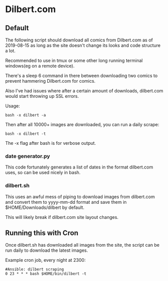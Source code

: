# Dilbert.com



## Default

The following script should download all comics from Dilbert.com as of 2019-08-15 as long as the site doesn't change its looks and code structure a lot.

Recommended to use in tmux or some other long running terminal windows(eg on a remote device).

There's a sleep 6 command in there between downloading two comics to prevent hammering Dilbert.com for comics.

Also I've had issues where after a certain amount of downloads, dilbert.com would start throwing up SSL errors.

Usage:

```
bash -x dilbert -a
```

Then after all 10000+ images are downloaded, you can run a daily scrape:

```
bash -x dilbert -t
```

The -x flag after bash is for verbose output.

### date generator.py

This code fortunately generates a list of dates in the format dilbert.com uses, so can be used nicely in bash.

### dilbert.sh

This uses an awful mess of piping to download images from dilbert.com and convert them to yyyy-mm-dd format and save them in $HOME/Downloads/dilbert by default.


This will likely break if dilbert.com site layout changes.

## Running this with Cron

Once dilbert.sh has downloaded all images from the site, the script can be run daily to download the latest images.

Example cron job, every night at 2300:

```
#Ansible: dilbert scraping
0 23 * * * bash $HOME/bin/dilbert -t
```
